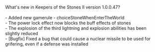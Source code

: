 What's new in Keepers of the Stones II version 1.0.0.47?<br/>
<br />- Added new gamerule - choiceStoneWhenEnterTheWorld
<br /> - The power lock effect now blocks the buff effects of stones
<br />- The explosion of the third lightning and explosion abilities has been slightly reduced
<br />- [Bugfix] Fixed a bug that could cause a nuclear missile to be used for grifering, even if a defense was installed
